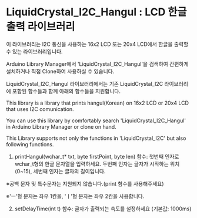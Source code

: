 # LiquidCrystal_I2C_Hangul : LCD 한글 출력 라이브러리

 이 라이브러리는 I2C 통신을 사용하는 16x2 LCD 또는 20x4 LCD에서 한글을 출력할 수 있는 라이브러리입니다.
 
 Arduino Library Manager에서 'LiquidCrystal_I2C_Hangul'을 검색하여 간편하게 설치하거나 직접 Clone하여 사용하실 수 있습니다.

 LiquidCrystal_I2C_Hangul 라이브러리에서는 기존 LiquidCrystal_I2C 라이브러리에 포함된 함수들과 함께 아래의 함수들을 지원합니다.
 
 
 
 This library is a library that prints hangul(Korean) on 16x2 LCD or 20x4 LCD that uses I2C comunication.
 
 You can use this library by comfortably search 'LiquidCrystal_I2C_Hangul' in Arduino Library Manager or clone on hand.
 
 This Library supports not only the functions in 'LiquidCrystal_I2C' but also following functions.
 
 1. printHangul(wchar_t* txt, byte firstPoint, byte len) 함수: 첫번째 인자로 wchar_t형의 한글 문자열을 입력하세요. 두번째 인자는 글자가 시작하는 위치(0~15), 세번째 인자는 글자의 길이입니다.

  ※공백 문자 및 특수문자는 지원되지 않습니다.(print 함수를 사용해주세요)

  ※'ㅡ'형 문자는 좌우 1칸을, 'ㅣ'형 문자는 좌우 2칸을 사용합니다.

 2. setDelayTime(int t) 함수: 글자가 출력되는 속도를 설정하세요 (기본값: 1000ms)
